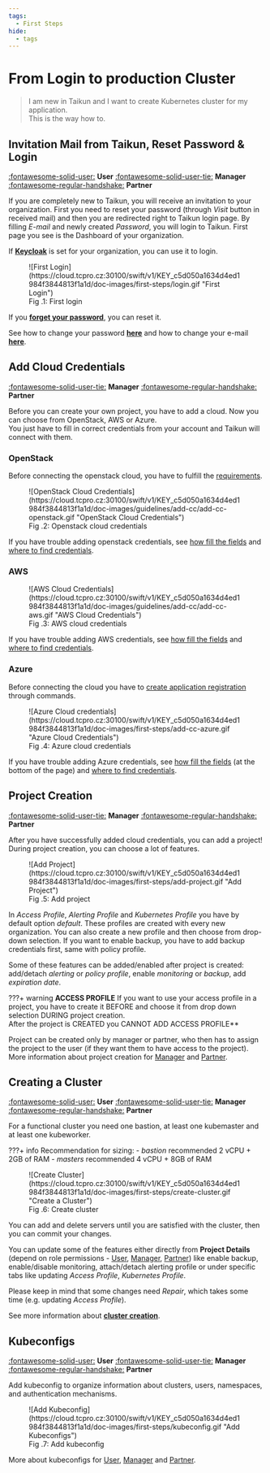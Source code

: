 ```yaml
---
tags:
  - First Steps
hide:
  - tags
---
```


#  **From Login to production Cluster**
>I am new in Taikun and I want to create Kubernetes cluster for my application.    
>This is the way how to.

## **Invitation Mail from Taikun, Reset Password & Login**
[:fontawesome-solid-user:](http://185.22.98.126/user/login) **User**
[:fontawesome-solid-user-tie:](http://185.22.98.126/manager/login/) **Manager**
[:fontawesome-regular-handshake:](http://185.22.98.126/partner/login/) **Partner**


If you are completely new to Taikun, you will receive an invitation to your organization. First you need to reset your password (through *Visit* button in received mail) and then you are redirected right to Taikun login page. By filling *E-mail* and newly created *Password*, you will login to Taikun. First page you see is the Dashboard of your organization.

If [**Keycloak**](https://www.keycloak.org) is set for your organization, you can use it to login.  

<figure markdown>
  ![First Login](https://cloud.tcpro.cz:30100/swift/v1/KEY_c5d050a1634d4ed1984f3844813f1a1d/doc-images/first-steps/login.gif "First Login")   
  <figcaption>Fig .1: First login</figcaption>
</figure>

If you [**forget your password**](../guidelines/login/#forgotten-password), you can reset it.   

See how to change your password [**here**](../guidelines/change-mail-password/#change-password) and how to change your e-mail [**here**](../guidelines/change-mail-password/#change-e-mail).

## **Add Cloud Credentials**
[:fontawesome-solid-user-tie:](../manager/cloud-credentials/) **Manager**
[:fontawesome-regular-handshake:](../partner/cloud-credentials/) **Partner**

Before you can create your own project, you have to add a cloud. Now you can choose from OpenStack, AWS or Azure.   
You just have to fill in correct credentials from your account and Taikun will connect with them.

### **OpenStack**

Before connecting the openstack cloud, you have to fulfill the [requirements](../guidelines/add-cloud-credentials/#openstack).

<figure markdown>
  ![OpenStack Cloud Credentials](https://cloud.tcpro.cz:30100/swift/v1/KEY_c5d050a1634d4ed1984f3844813f1a1d/doc-images/guidelines/add-cc/add-cc-openstack.gif "OpenStack Cloud Credentials")   
  <figcaption>Fig .2: Openstack cloud credentials</figcaption>
</figure>
   
If you have trouble adding openstack credentials, see [how fill the fields](../guidelines/add-cloud-credentials/#openstack) and [where to find credentials](../guidelines/add-cloud-credentials/#openstack_1).

### **AWS**

<figure markdown>
  ![AWS Cloud Credentials](https://cloud.tcpro.cz:30100/swift/v1/KEY_c5d050a1634d4ed1984f3844813f1a1d/doc-images/guidelines/add-cc/add-cc-aws.gif "AWS Cloud Credentials")
  <figcaption>Fig .3: AWS cloud credentials</figcaption>
</figure>

If you have trouble adding AWS credentials, see [how fill the fields](../guidelines/add-cloud-credentials/#amazon-web-services) and [where to find credentials](../guidelines/add-cloud-credentials/#aws).

### **Azure**

Before connecting the cloud you have to [create application registration](../guidelines/add-cloud-credentials/#azure) through commands.

<figure markdown>
  ![Azure Cloud credentials](https://cloud.tcpro.cz:30100/swift/v1/KEY_c5d050a1634d4ed1984f3844813f1a1d/doc-images/first-steps/add-cc-azure.gif "Azure Cloud Credentials")
  <figcaption>Fig .4: Azure cloud credentials</figcaption>
</figure>

If you have trouble adding Azure credentials, see [how fill the fields](../guidelines/add-cloud-credentials/#azure) (at the bottom of the page) and [where to find credentials](../guidelines/add-cloud-credentials/where-to-find-credentials/#azure_1).

## **Project Creation**
[:fontawesome-solid-user-tie:](../manager/projects/creating-a-new-project/) **Manager**
[:fontawesome-regular-handshake:](../partner/projects/creating-a-new-project/) **Partner**

After you have successfully added cloud credentials, you can add a project! During project creation, you can choose a lot of features.

<figure markdown>
  ![Add Project](https://cloud.tcpro.cz:30100/swift/v1/KEY_c5d050a1634d4ed1984f3844813f1a1d/doc-images/first-steps/add-project.gif "Add Project")
  <figcaption>Fig .5: Add project</figcaption>
</figure>

In *Access Profile*, *Alerting Profile* and *Kubernetes Profile* you have by default option *default*. These profiles are created with every new organization. You can also create a new profile and then choose from drop-down selection. If you want to enable backup, you have to add backup credentials first, same with policy profile.  

Some of these features can be added/enabled after project is created: add/detach *alerting* or *policy profile*, enable *monitoring* or *backup*, add *expiration date*.

???+ warning
    **ACCESS PROFILE**
    If you want to use your access profile in a project, you have to create it BEFORE and choose it from drop down selection DURING project creation.   
    After the project is CREATED you CANNOT ADD ACCESS PROFILE**   

Project can be created only by manager or partner, who then has to assign the project to the user (if they want them to have access to the project).   
More information about project creation for [Manager](../manager/projects/creating-a-new-project/) and [Partner](../manager/projects/creating-a-new-project/).

## **Creating a Cluster**
[:fontawesome-solid-user:](../user/projects/project-details/#add-server) **User**
[:fontawesome-solid-user-tie:](../manager/projects/project-details/#add-server) **Manager**
[:fontawesome-regular-handshake:](../partner/projects/project-details/#add-server) **Partner**

For a functional cluster you need one bastion, at least one kubemaster and at least one kubeworker.

???+ info 
    Recommendation for sizing:
    - *bastion* recommended 2 vCPU + 2GB of RAM
    - *masters*  recommended 4 vCPU + 8GB of RAM

<figure markdown>
  ![Create Cluster](https://cloud.tcpro.cz:30100/swift/v1/KEY_c5d050a1634d4ed1984f3844813f1a1d/doc-images/first-steps/create-cluster.gif "Create a Cluster")
  <figcaption>Fig .6: Create cluster</figcaption>
</figure>

You can add and delete servers until you are satisfied with the cluster, then you can commit your changes.

You can update some of the features either directly from **Project Details** (depend on role permissions - [User](../user/projects/project-details/), [Manager](../manager/projects/project-details/), [Partner](http://185.22.98.126/partner/projects/project-details/)) like enable backup, enable/disable monitoring, attach/detach alerting profile or under specific tabs like updating *Access Profile*, *Kubernetes Profile*.

Please keep in mind that some changes need *Repair*, which takes some time (e.g. updating *Access Profile*).

See more information about [**cluster creation**](../guidelines/creating-a-cluster/).

## **Kubeconfigs**
[:fontawesome-solid-user:](http://185.22.98.126/user/projects/project-details/#kubeconfigs) **User**
[:fontawesome-solid-user-tie:](http://185.22.98.126/manager/projects/project-details/#kubeconfigs) **Manager**
[:fontawesome-regular-handshake:](http://185.22.98.126/partner/projects/project-details/#kubeconfigs) **Partner**

Add kubeconfig to organize information about clusters, users, namespaces, and authentication mechanisms.

<figure markdown>
  ![Add Kubeconfig](https://cloud.tcpro.cz:30100/swift/v1/KEY_c5d050a1634d4ed1984f3844813f1a1d/doc-images/first-steps/kubeconfig.gif "Add Kubeconfigs")
  <figcaption>Fig .7: Add kubeconfig</figcaption>
</figure>

More about kubeconfigs for [User](../user/projects/project-details-k8s/#kubeconfigs), [Manager](../manager/projects/project-details-k8s/#kubeconfigs) and [Partner](../partner/projects/project-details-k8s/#kubeconfigs).

